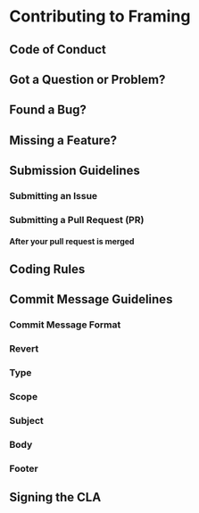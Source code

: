 # Contributing to Framing

## Code of Conduct

## Got a Question or Problem?

## Found a Bug?

## Missing a Feature?

## Submission Guidelines

### Submitting an Issue

### Submitting a Pull Request (PR)

#### After your pull request is merged

## Coding Rules

## Commit Message Guidelines

### Commit Message Format

### Revert

### Type

### Scope

### Subject

### Body

### Footer

## Signing the CLA
